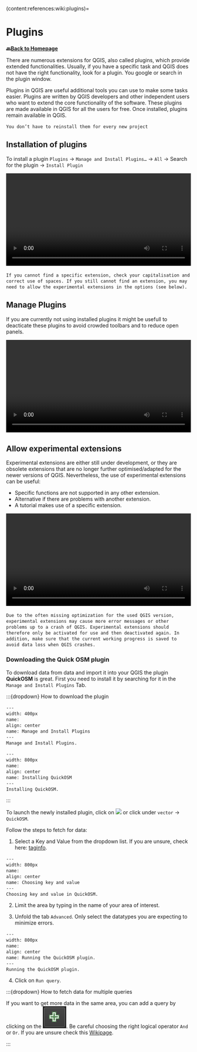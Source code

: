 (content:references:wiki:plugins)=
# Plugins

__🔙[Back to Homepage](/content/intro.md)__

There are numerous extensions for QGIS, also called plugins, which provide extended functionalities. Usually, if you have a specific task and QGIS does not have the right functionality, look for a plugin. You google or search in the plugin window. 

Plugins in QGIS are useful additional tools you can use to make some tasks easier. Plugins are written by QGIS developers and other independent users who want to extend the core functionality of the software. These plugins are made available in QGIS for all the users for free. Once installed, plugins remain available in QGIS. 

```{Note}
You don’t have to reinstall them for every new project
```

## Installation of plugins

To install a plugin `Plugins` -> `Manage and Install Plugins…` -> `All` -> Search for the plugin -> `Install Plugin`


<video width="100%" controls src="https://github.com/GIScience/gis-training-resource-center/raw/main/fig/qgis_plugins.mp4"></video>

```{Tip}
If you cannot find a specific extension, check your capitalisation and correct use of spaces. If you still cannot find an extension, you may need to allow the experimental extensions in the options (see below).
```

## Manage Plugins

If you are currently not using installed plugins it might be usefull to deacticate these plugins to avoid crowded toolbars and to reduce open panels. 


<video width="100%" controls src="https://github.com/GIScience/gis-training-resource-center/raw/main/fig/Manage_plugins.mp4"></video>

## Allow experimental extensions

Experimental extensions are either still under development, or they are obsolete extensions that are no longer further optimised/adapted for the newer versions of QGIS. Nevertheless, the use of experimental extensions can be useful:

* Specific functions are not supported in any other extension.
* Alternative if there are problems with another extension.
* A tutorial makes use of a specific extension.

<video width="100%" controls src="https://github.com/GIScience/gis-training-resource-center/raw/main/fig/Experimentel_plugins.mp4"></video>

```{Tip}
Due to the often missing optimization for the used QGIS version, experimental extensions may cause more error messages or other problems up to a crash of QGIS. Experimental extensions should therefore only be activated for use and then deactivated again. In addition, make sure that the current working progress is saved to avoid data loss when QGIS crashes.
```

### Downloading the Quick OSM plugin

To download data from data and import it into your QGIS the plugin **QuickOSM** is great. First you need to install it by searching for it in the `Manage and Install Plugins` Tab.

:::{dropdown} How to download the plugin


```{figure} /fig/managa_install_plugins.png
---
width: 400px
name: 
align: center
name: Manage and Install Plugins
---
Manage and Install Plugins.
```

```{figure} /fig/install_quickosm.png
---
width: 800px
name: 
align: center
name: Installing QuickOSM
---
Installing QuickOSM.
```
:::

To launch the newly installed plugin, click on ![](fig/quickosmplugin.png) or click under `vector` -> `QuickOSM`. 

Follow the steps to fetch for data:

1. Select a Key and Value from the dropdown list. If you are unsure, check here: [taginfo](https://taginfo.openstreetmap.org). 

```{figure} /fig/key_value_quickosm.png
---
width: 800px
name: 
align: center
name: Choosing key and value
---
Choosing key and value in QuickOSM.
```

2. Limit the area by typing in the name of your area of interest.

3. Unfold the tab `Advanced`. Only select the datatypes you are expecting to minimize errors.

```{figure} /fig/quickosm_usage.png
---
width: 800px
name: 
align: center
name: Running the QuickOSM plugin.
---
Running the QuickOSM plugin.
```

4. Click on `Run query`.

:::{dropdown} How to fetch data for multiple queries

If you want to get more data in the same area, you can add a query by clicking on the ![](fig/plus_quickosm.png). Be careful choosing the right logical operator `And` or `Or`. If you are unsure check this [Wikipage](/content/Wiki/en_qgis_non_spatial_queries_wiki). 

:::